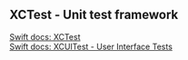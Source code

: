 ## XCTest - Unit test framework

[Swift docs: XCTest](https://developer.apple.com/documentation/xctest) <br>
[Swift docs: XCUITest - User Interface Tests](https://developer.apple.com/documentation/xctest/user_interface_tests)